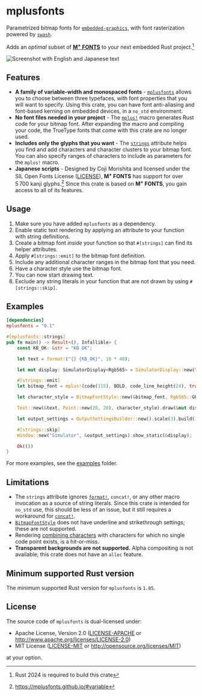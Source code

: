# mplusfonts

Parametrized bitmap fonts for [`embedded-graphics`], with font rasterization powered by [`swash`].

Adds an *optimal* subset of [**M<sup>+</sup> FONTS**] to your next embedded Rust project.[^1]

![Screenshot with English and Japanese text](assets/mango-screenshot.png "Font definitions:
`mplus!(code(120), 500, 15, false, 1, 8)`
`mplus!(2, 800, 9, true, 16, 8)`")

[^1]: Rust 2024 is required to build this crate

## Features

- **A family of variable-width and monospaced fonts** - [`mplusfonts`] allows you to choose between
  three typefaces, with font properties that you will want to specify. Using this crate, you can
  have font anti-aliasing and font-based kerning on embedded devices, in a `no_std` environment.
- **No font files needed in your project** - The [`mplus!`] macro generates Rust code for your
  bitmap font. After expanding the macro and compiling your code, the TrueType fonts that come with
  this crate are no longer used.
- **Includes only the glyphs that you want** - The [`strings`] attribute helps you find and add
  characters and character clusters to your bitmap font. You can also specify ranges of characters
  to include as parameters for the `mplus!` macro.
- **Japanese scripts** - Designed by Coji Morishita and licensed under the SIL Open Fonts License
  ([LICENSE]), **M<sup>+</sup> FONTS** has support for over 5 700 kanji glyphs.[^2] Since this
  crate is based on **M<sup>+</sup> FONTS**, you gain access to all of its features.

[**M<sup>+</sup> FONTS**]: https://mplusfonts.github.io/
[`embedded-graphics`]: https://crates.io/crates/embedded-graphics
[`swash`]: https://crates.io/crates/swash
[`mplusfonts`]: https://crates.io/crates/mplusfonts
[`mplus!`]: https://docs.rs/mplusfonts/latest/mplusfonts/macro.mplus.html
[`strings`]: https://docs.rs/mplusfonts/latest/mplusfonts/macro.strings.html
[LICENSE]: macros/fonts/LICENSE

[^2]: <https://mplusfonts.github.io/#variable>

## Usage

1. Make sure you have added `mplusfonts` as a dependency.
2. Enable static text rendering by applying an attribute to your function with string definitions.
3. Create a bitmap font *inside* your function so that `#[strings]` can find its helper attributes.
4. Apply `#[strings::emit]` to the bitmap font definition.
5. Include any additional character ranges in the bitmap font that you need.
6. Have a character style use the bitmap font.
7. You can now start drawing text.
8. Exclude any string literals in your function that are not drawn by using `#[strings::skip]`.

## Examples

```toml
[dependencies]
mplusfonts = "0.1"
```

```rust
#[mplusfonts::strings]
pub fn main() -> Result<(), Infallible> {
    const KB_OK: &str = "KB OK";

    let text = format!("{} {KB_OK}", 16 * 40);

    let mut display: SimulatorDisplay<Rgb565> = SimulatorDisplay::new(Size::new(320, 240));

    #[strings::emit]
    let bitmap_font = mplus!(code(115), BOLD, code_line_height(24), true, 1, 4, '0'..='9');

    let character_style = BitmapFontStyle::new(&bitmap_font, Rgb565::GREEN);

    Text::new(&text, Point::new(20, 20), character_style).draw(&mut display)?;

    let output_settings = OutputSettingsBuilder::new().scale(3).build();

    #[strings::skip]
    Window::new("Simulator", &output_settings).show_static(&display);

    Ok(())
}
```

For more examples, see the [examples] folder.

## Limitations

* The `strings` attribute ignores [`format!`], `concat!`, or any other macro invocation as a source
  of string literals. Since this crate is intended for `no_std` use, this should be less of an
  issue, but it still requires a workaround for [`concat!`].
* [`BitmapFontStyle`] does not have underline and strikethrough settings; these are not supported.
* Rendering [combining characters](https://en.wikipedia.org/wiki/Combining_Diacritical_Marks) with
  characters for which no single code point exists, is a hit-or-miss.
* **Transparent backgrounds are not supported.** Alpha compositing is not available; this crate
  does not have an `alloc` feature.

[examples]: examples
[`format!`]: https://doc.rust-lang.org/std/macro.format.html
[`concat!`]: https://doc.rust-lang.org/core/macro.concat.html
[`BitmapFontStyle`]: https://docs.rs/mplusfonts/latest/mplusfonts/style/struct.BitmapFontStyle.html

## Minimum supported Rust version

The minimum supported Rust version for `mplusfonts` is `1.85`.

## License

The source code of `mplusfonts` is dual-licensed under:

* Apache License, Version 2.0 ([LICENSE-APACHE] or <http://www.apache.org/licenses/LICENSE-2.0>)
* MIT License ([LICENSE-MIT] or <http://opensource.org/licenses/MIT>)

at your option.

[LICENSE-APACHE]: LICENSE-APACHE
[LICENSE-MIT]: LICENSE-MIT
